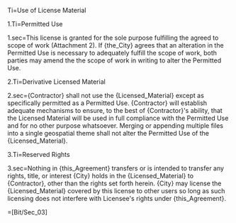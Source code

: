 Ti=Use of License Material

1.Ti=Permitted Use

1.sec=This license is granted for the sole purpose fulfilling the agreed to scope of work (Attachment 2). If {the_City} agrees that an alteration in the Permitted Use is necessary to adequately fulfill the scope of work, both parties may amend the the scope of work in writing to alter the Permitted Use.

2.Ti=Derivative Licensed Material

2.sec={Contractor} shall not use the {Licensed_Material} except as specifically permitted as a Permitted Use. {Contractor} will establish adequate mechanisms to ensure, to the best of {Contractor}'s ability, that the Licensed  Material will be used in full compliance with the Permitted Use and for no other  purpose whatsoever.  Merging or appending multiple files into a single geospatial theme shall not alter the Permitted Use of the {Licensed_Material}.

3.Ti=Reserved Rights

3.sec=Nothing in {this_Agreement} transfers or is intended to transfer any rights, title, or interest {City} holds in the {Licensed_Material} to {Contractor}, other than the rights set forth herein. {City} may license the {Licensed_Material} covered by this license to other users so long as such licensing does not interfere with Licensee's rights under {this_Agreement}.

=[Bit/Sec_03]
